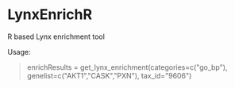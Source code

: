 # LynxEnrichR
 R based Lynx enrichment tool

Usage:

> enrichResults = get_lynx_enrichment(categories=c("go_bp"), genelist=c("AKT1","CASK","PXN"), tax_id="9606")
